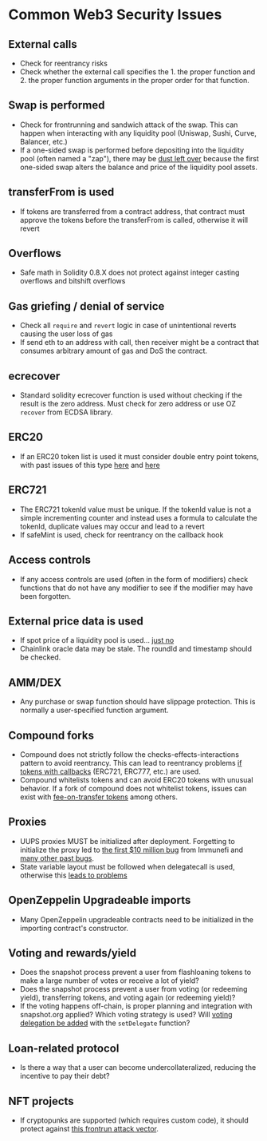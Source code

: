 # Common Web3 Security Issues

## External calls
- Check for reentrancy risks
- Check whether the external call specifies the 1. the proper function and 2. the proper function arguments in the proper order for that function.

## Swap is performed
- Check for frontrunning and sandwich attack of the swap. This can happen when interacting with any liquidity pool (Uniswap, Sushi, Curve, Balancer, etc.)
- If a one-sided swap is performed before depositing into the liquidity pool (often named a "zap"), there may be [dust left over](https://blog.alphaventuredao.io/onesideduniswap/) because the first one-sided swap alters the balance and price of the liquidity pool assets.

## transferFrom is used
- If tokens are transferred from a contract address, that contract must approve the tokens before the transferFrom is called, otherwise it will revert

## Overflows
- Safe math in Solidity 0.8.X does not protect against integer casting overflows and bitshift overflows

## Gas griefing / denial of service
- Check all `require` and `revert` logic in case of unintentional reverts causing the user loss of gas
- If send eth to an address with call, then receiver might be a contract that consumes arbitrary amount of gas and DoS the contract.

## ecrecover
- Standard solidity ecrecover function is used without checking if the result is the zero address. Must check for zero address or use OZ `recover` from ECDSA library.

## ERC20
- If an ERC20 token list is used it must consider double entry point tokens, with past issues of this type [here](https://medium.com/chainsecurity/trueusd-compound-vulnerability-bc5b696d29e2) and [here](https://forum.balancer.fi/t/medium-severity-bug-found/3161)

## ERC721
- The ERC721 tokenId value must be unique. If the tokenId value is not a simple incrementing counter and instead uses a formula to calculate the tokenId, duplicate values may occur and lead to a revert
- If safeMint is used, check for reentrancy on the callback hook

## Access controls
- If any access controls are used (often in the form of modifiers) check functions that do not have any modifier to see if the modifier may have been forgotten.

## External price data is used
- If spot price of a liquidity pool is used... [just no](https://shouldiusespotpriceasmyoracle.com/)
- Chainlink oracle data may be stale. The roundId and timestamp should be checked.

## AMM/DEX
- Any purchase or swap function should have slippage protection. This is normally a user-specified function argument.

## Compound forks
- Compound does not strictly follow the checks-effects-interactions pattern to avoid reentrancy. This can lead to reentrancy problems [if tokens with callbacks](https://twitter.com/Hacxyk/status/1520370424680304640) (ERC721, ERC777, etc.) are used.
- Compound whitelists tokens and can avoid ERC20 tokens with unusual behavior. If a fork of compound does not whitelist tokens, issues can exist with [fee-on-transfer tokens](https://github.com/d-xo/weird-erc20#fee-on-transfer) among others.

## Proxies
<!-- markdown-link-check-disable-next-line -->
- UUPS proxies MUST be initialized after deployment. Forgetting to initialize the proxy led to [the first $10 million bug](https://medium.com/immunefi/wormhole-uninitialized-proxy-bugfix-review-90250c41a43a) from Immunefi and [many other past bugs](https://twitter.com/transmissions11/status/1527699663322697728).
- State variable layout must be followed when delegatecall is used, otherwise this [leads to problems](https://solidity-by-example.org/hacks/delegatecall)

## OpenZeppelin Upgradeable imports
- Many OpenZeppelin upgradeable contracts need to be initialized in the importing contract's constructor.

## Voting and rewards/yield
- Does the snapshot process prevent a user from flashloaning tokens to make a large number of votes or receive a lot of yield?
- Does the snapshot process prevent a user from voting (or redeeming yield), transferring tokens, and voting again (or redeeming yield)?
- If the voting happens off-chain, is proper planning and integration with snapshot.org applied? Which voting strategy is used? Will [voting delegation be added](https://docs.snapshot.org/guides/delegation#with-a-smart-contract) with the `setDelegate` function?

## Loan-related protocol
- Is there a way that a user can become undercollateralized, reducing the incentive to pay their debt?

## NFT projects
- If cryptopunks are supported (which requires custom code), it should protect against [this frontrun attack vector](https://blog.nftx.io/nftx-v2-punk-incident-post-mortem/).
